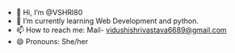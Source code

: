 - 👋 Hi, I’m @VSHRI80
- 🌱 I’m currently learning Web Development and python.
- 📫 How to reach me: Mail- vidushishrivastava6689@gmail.com 
- 😄 Pronouns: She/her

<!---
VSHRI80/VSHRI80 is a ✨ special ✨ repository because its `README.md` (this file) appears on your GitHub profile.
You can click the Preview link to take a look at your changes.
--->
